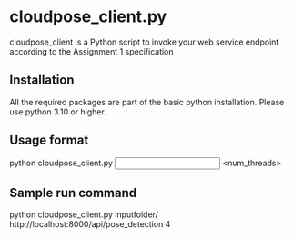 # cloudpose_client.py

cloudpose_client is a Python script to invoke your web service endpoint according to the Assignment 1 specification

## Installation

All the required packages are part of the basic python installation. Please use python 3.10 or higher.

## Usage format

python cloudpose_client.py  <input folder name> <URL> <num_threads>

## Sample run command

python cloudpose_client.py  inputfolder/  http://localhost:8000/api/pose_detection 4